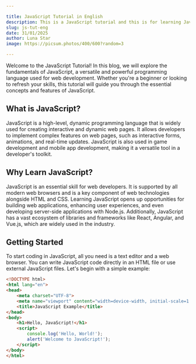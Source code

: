 ```yaml
---

title: JavaScript Tutorial in English
description: This is a JavaScript tutorial and this is for learning JavaScript
slug: js-tut-eng
date: 31/01/2025
author: Luna Star
image: https://picsum.photos/400/600?random=3

---
```


Welcome to the JavaScript Tutorial! In this blog, we will explore the fundamentals of JavaScript, a versatile and powerful programming language used for web development. Whether you're a beginner or looking to refresh your skills, this tutorial will guide you through the essential concepts and features of JavaScript.

## What is JavaScript?

JavaScript is a high-level, dynamic programming language that is widely used for creating interactive and dynamic web pages. It allows developers to implement complex features on web pages, such as interactive forms, animations, and real-time updates. JavaScript is also used in game development and mobile app development, making it a versatile tool in a developer's toolkit.

## Why Learn JavaScript?

JavaScript is an essential skill for web developers. It is supported by all modern web browsers and is a key component of web technologies alongside HTML and CSS. Learning JavaScript opens up opportunities for building web applications, enhancing user experiences, and even developing server-side applications with Node.js. Additionally, JavaScript has a vast ecosystem of libraries and frameworks like React, Angular, and Vue.js, which are widely used in the industry.

## Getting Started

To start coding in JavaScript, all you need is a text editor and a web browser. You can write JavaScript code directly in an HTML file or use external JavaScript files. Let's begin with a simple example:

```html showLineNumbers
<!DOCTYPE html>
<html lang="en">
<head>
    <meta charset="UTF-8">
    <meta name="viewport" content="width=device-width, initial-scale=1.0">
    <title>JavaScript Example</title>
</head>
<body>
    <h1>Hello, JavaScript!</h1>
    <script>
        console.log('Hello, World!');
        alert('Welcome to JavaScript!');
    </script>
</body>
</html>